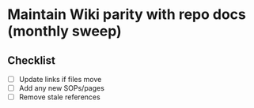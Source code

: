 # Maintain Wiki parity with repo docs (monthly sweep)

## Checklist
- [ ] Update links if files move
- [ ] Add any new SOPs/pages
- [ ] Remove stale references
